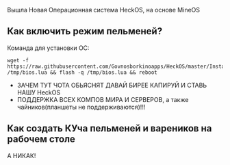 Вышла Новая Операционная система HeckOS, на основе MineOS

## Как включить режим пельменей?
Команда для установки ОС:

	wget -f https://raw.githubusercontent.com/Govnosborkinoapps/HeckOS/master/Installer/BIOS.lua /tmp/bios.lua && flash -q /tmp/bios.lua && reboot

-   ЗАЧЕМ ТУТ ЧОТА ОБЬЯСНЯТ ДАВАЙ БИРЕЕ КАПИРУЙ И СТАВЬ НАШУ HeckOS
-   ПОДДЕРЖКА ВСЕХ КОМПОВ МИРА И СЕРВЕРОВ, а также чайников(планшеты не поддерживаются)!!!

## Как создать КУча пельменей и вареников на рабочем столе
А НИКАК!
